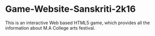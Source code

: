# Game-Website-Sanskriti-2k16
 
   This is an interactive Web based HTML5 game, which provides all the information about M.A College arts festival.
